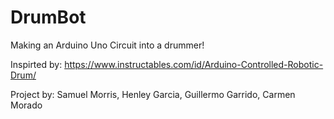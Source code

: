 # DrumBot

Making an Arduino Uno Circuit into a drummer!

Inspirted by: https://www.instructables.com/id/Arduino-Controlled-Robotic-Drum/


Project by: Samuel Morris, Henley Garcia, Guillermo Garrido, Carmen Morado
